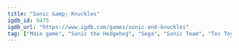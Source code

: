 ```yaml
---
title: "Sonic &amp; Knuckles"
igdb_id: 9475
igdb_url: "https://www.igdb.com/games/sonic-and-knuckles"
tag: ["Main game", "Sonic the Hedgehog", "Sega", "Sonic Team", "Tec Toy", "Platform", "Single player", "Multiplayer", "Co-operative", "Side view", "Action", "Fantasy"]
---
```


